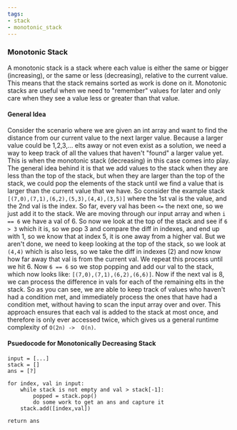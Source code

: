 ```yaml
---
tags:
- stack
- monotonic_stack
---
```

### Monotonic Stack
A monotonic stack is a stack where each value is either the same or bigger (increasing), or the same or less (decreasing), relative to the current value. This means that the stack remains sorted as work is done on it.
Monotonic stacks are useful when we need to "remember" values for later and only care when they see a value less or greater than that value.

#### General Idea
Consider the scenario where we are given an int array and want to find the distance from our current value to the next larger value. 
Because a larger value could be 1,2,3,... elts away or not even exist as a solution, we need a way to keep track of all the values that haven't "found" a larger value yet. 
This is when the monotonic stack (decreasing) in this case comes into play. The general idea behind it is that we add values to the stack when they are less than the top of the stack, but when they are larger than the top of the stack, we could pop the elements of the stack until we find a value that is larger than the current value that we have. 
So consider the example stack `[(7,0),(7,1),(6,2),(5,3),(4,4),(3,5)]` where the 1st val is the value, and the 2nd val is the index. So far, every val has been `<=` the next one, so we just add it to the stack. We are moving through our input array and when `i == 6` we have a val of 6. 
So now we look at the top of the stack and see if `6 > 3` which it is, so we pop 3 and compare the diff in indexes, and end up with 1, so we know that at index 5, it is one away from a higher val. But we aren't done, we need to keep looking at the top of the stack, so we look at `(4,4)` which is also less, so we take the diff in indexes (2) and now know how far away that val is from the current val. We repeat this process until we hit 6. Now `6 == 6` so we stop popping and add our val to the stack, which now looks like: `[(7,0),(7,1),(6,2),(6,6)]`. Now if the next val is 8, we can process the difference in vals for each of the remaining elts in the stack. 
So as you can see, we are able to keep track of values who haven't had a condition met, and immediately process the ones that have had a condition met, without having to scan the input array over and over. This approach ensures that each val is added to the stack at most once, and therefore is only ever accessed twice, which gives us a general runtime complexity of `O(2n) ->  O(n)`.

#### Psuedocode for Monotonically Decreasing Stack
```
input = [...]
stack = []
ans = [?]

for index, val in input:
    while stack is not empty and val > stack[-1]:
        popped = stack.pop()
        do some work to get an ans and capture it
    stack.add([index,val])

return ans
```
